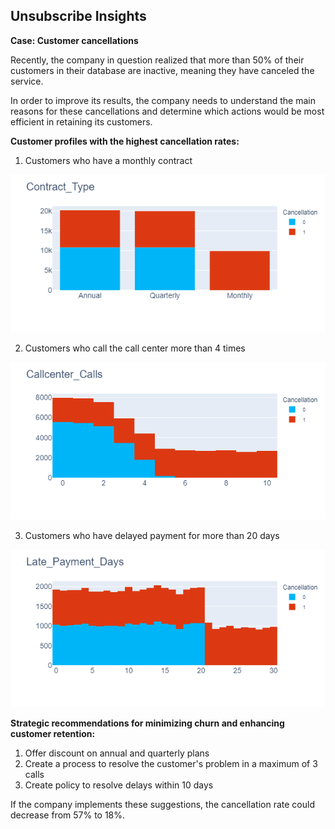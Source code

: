 ## Unsubscribe Insights

**Case: Customer cancellations**

Recently, the company in question realized that more than 50% of their customers in their database are inactive, meaning they have canceled the service.

In order to improve its results, the company needs to understand the main reasons for these cancellations and determine which actions would be most efficient in retaining its customers.

**Customer profiles with the highest cancellation rates:**

1) Customers who have a monthly contract

![](./contract_type.png)

2) Customers who call the call center more than 4 times

![](./callcenter_calls.png)

3) Customers who have delayed payment for more than 20 days

![](./late_payment.png)


**Strategic recommendations for minimizing churn and enhancing customer retention:**

1) Offer discount on annual and quarterly plans
2) Create a process to resolve the customer's problem in a maximum of 3 calls
3) Create policy to resolve delays within 10 days


If the company implements these suggestions, the cancellation rate could decrease from 57% to 18%. 